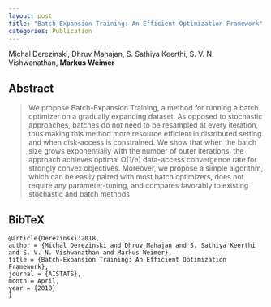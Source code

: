 ```yaml
---
layout: post
title: "Batch-Expansion Training: An Efficient Optimization Framework"
categories: Publication
---
```


Michal Derezinski, Dhruv Mahajan, S. Sathiya Keerthi, S. V. N. Vishwanathan,
**Markus Weimer**


## Abstract

> We propose Batch-Expansion Training, a method for running a batch optimizer on
> a gradually expanding dataset. As opposed to stochastic approaches, batches do
> not need to be resampled at every iteration, thus making this method more
> resource efficient in distributed setting and when disk-access is constrained.
> We show that when the batch size grows exponentially with the number of outer
> iterations, the approach achieves optimal O(1/e) data-access convergence rate
> for strongly convex objectives.  Moreover, we propose a simple algorithm,
> which can be easily paired with most batch optimizers, does not require any
> parameter-tuning, and compares favorably to existing stochastic and batch
> methods

## BibTeX

    @article{Derezinski:2018,
    author = {Michal Derezinski and Dhruv Mahajan and S. Sathiya Keerthi and S. V. N. Vishwanathan and Markus Weimer},
    title = {Batch-Expansion Training: An Efficient Optimization Framework},
    journal = {AISTATS},
    month = April,
    year = {2018}
    }